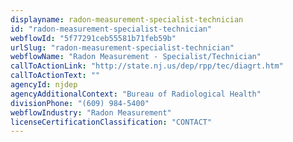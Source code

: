 ```yaml
---
displayname: radon-measurement-specialist-technician
id: "radon-measurement-specialist-technician"
webflowId: "5f77291ceb55581b71feb59b"
urlSlug: "radon-measurement-specialist-technician"
webflowName: "Radon Measurement - Specialist/Technician"
callToActionLink: "http://state.nj.us/dep/rpp/tec/diagrt.htm"
callToActionText: ""
agencyId: njdep
agencyAdditionalContext: "Bureau of Radiological Health"
divisionPhone: "(609) 984-5400"
webflowIndustry: "Radon Measurement"
licenseCertificationClassification: "CONTACT"
---
```

